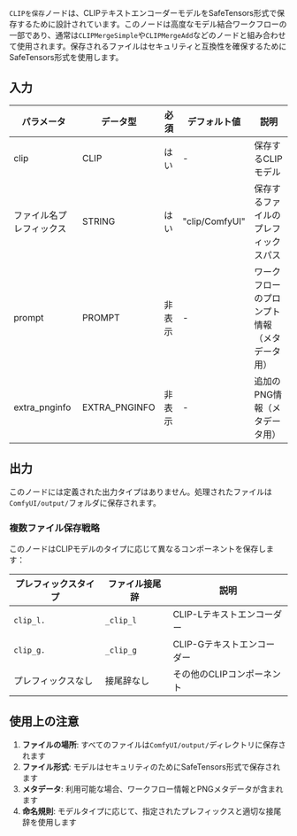 `CLIPを保存`ノードは、CLIPテキストエンコーダーモデルをSafeTensors形式で保存するために設計されています。このノードは高度なモデル結合ワークフローの一部であり、通常は`CLIPMergeSimple`や`CLIPMergeAdd`などのノードと組み合わせて使用されます。保存されるファイルはセキュリティと互換性を確保するためにSafeTensors形式を使用します。

## 入力

| パラメータ | データ型 | 必須 | デフォルト値 | 説明 |
|-----------|-------------|----------|------------|------|
| clip | CLIP | はい | - | 保存するCLIPモデル |
| ファイル名プレフィックス | STRING | はい | "clip/ComfyUI" | 保存するファイルのプレフィックスパス |
| prompt | PROMPT | 非表示 | - | ワークフローのプロンプト情報（メタデータ用） |
| extra_pnginfo | EXTRA_PNGINFO | 非表示 | - | 追加のPNG情報（メタデータ用） |

## 出力

このノードには定義された出力タイプはありません。処理されたファイルは`ComfyUI/output/`フォルダに保存されます。

### 複数ファイル保存戦略

このノードはCLIPモデルのタイプに応じて異なるコンポーネントを保存します：

| プレフィックスタイプ | ファイル接尾辞 | 説明 |
|------------------|----------------|------|
| `clip_l.` | `_clip_l` | CLIP-Lテキストエンコーダー |
| `clip_g.` | `_clip_g` | CLIP-Gテキストエンコーダー |
| プレフィックスなし | 接尾辞なし | その他のCLIPコンポーネント |

## 使用上の注意

1. **ファイルの場所**: すべてのファイルは`ComfyUI/output/`ディレクトリに保存されます
2. **ファイル形式**: モデルはセキュリティのためにSafeTensors形式で保存されます
3. **メタデータ**: 利用可能な場合、ワークフロー情報とPNGメタデータが含まれます
4. **命名規則**: モデルタイプに応じて、指定されたプレフィックスと適切な接尾辞を使用します
